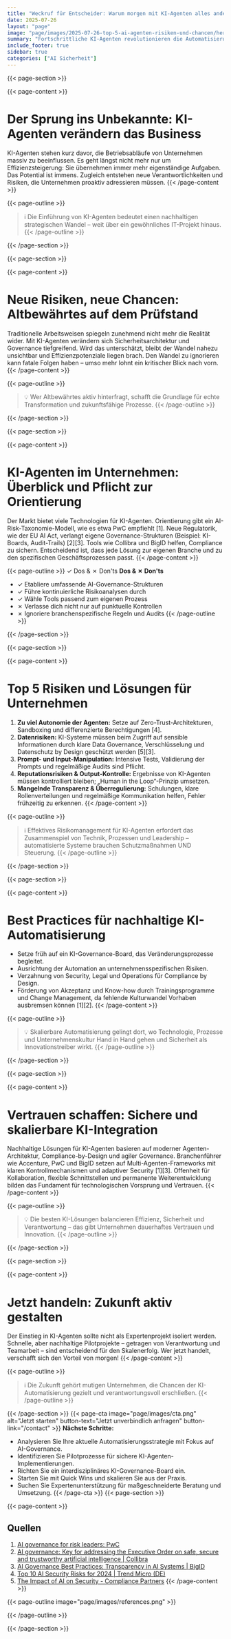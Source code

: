 ```yaml
---
title: "Weckruf für Entscheider: Warum morgen mit KI-Agenten alles anders ist"
date: 2025-07-26
layout: "page"
image: "page/images/2025-07-26-top-5-ai-agenten-risiken-und-chancen/hero.jpg"
summary: "Fortschrittliche KI-Agenten revolutionieren die Automatisierung von Unternehmensprozessen – doch nur eine strategisch gesteuerte Integration bringt echte Wettbewerbsvorteile. In diesem Whitepaper werden zentrale Risiken, Chancen und praxisnahe Wege aufgezeigt, wie Safety, Governance und skalierbare Automatisierung miteinander wirken."
include_footer: true
sidebar: true
categories: ["AI Sicherheit"]
---
```


{{< page-section >}}

{{< page-content >}}
# Der Sprung ins Unbekannte: KI-Agenten verändern das Business

KI-Agenten stehen kurz davor, die Betriebsabläufe von Unternehmen massiv zu beeinflussen. Es geht längst nicht mehr nur um Effizienzsteigerung: Sie übernehmen immer mehr eigenständige Aufgaben. Das Potential ist immens. Zugleich entstehen neue Verantwortlichkeiten und Risiken, die Unternehmen proaktiv adressieren müssen.
{{< /page-content >}}

{{< page-outline >}}
> ℹ️ Die Einführung von KI-Agenten bedeutet einen nachhaltigen strategischen Wandel – weit über ein gewöhnliches IT-Projekt hinaus.
{{< /page-outline >}}

{{< /page-section >}}

{{< page-section >}}

{{< page-content >}}
# Neue Risiken, neue Chancen: Altbewährtes auf dem Prüfstand

Traditionelle Arbeitsweisen spiegeln zunehmend nicht mehr die Realität wider. Mit KI-Agenten verändern sich Sicherheitsarchitektur und Governance tiefgreifend. Wird das unterschätzt, bleibt der Wandel nahezu unsichtbar und Effizienzpotenziale liegen brach. Den Wandel zu ignorieren kann fatale Folgen haben – umso mehr lohnt ein kritischer Blick nach vorn.
{{< /page-content >}}

{{< page-outline >}}
> 💡 Wer Altbewährtes aktiv hinterfragt, schafft die Grundlage für echte Transformation und zukunftsfähige Prozesse.
{{< /page-outline >}}

{{< /page-section >}}

{{< page-section >}}

{{< page-content >}}
# KI-Agenten im Unternehmen: Überblick und Pflicht zur Orientierung

Der Markt bietet viele Technologien für KI-Agenten. Orientierung gibt ein AI-Risk-Taxonomie-Modell, wie es etwa PwC empfiehlt [1]. Neue Regulatorik, wie der EU AI Act, verlangt eigene Governance-Strukturen (Beispiel: KI-Boards, Audit-Trails) [2][3]. Tools wie Collibra und BigID helfen, Compliance zu sichern. Entscheidend ist, dass jede Lösung zur eigenen Branche und zu den spezifischen Geschäftsprozessen passt.
{{< /page-content >}}

{{< page-outline >}}
✓ Dos & ✗ Don'ts
**Dos & ✗ Don'ts**
- ✓ Etabliere umfassende AI-Governance-Strukturen
- ✓ Führe kontinuierliche Risikoanalysen durch
- ✓ Wähle Tools passend zum eigenen Prozess
- ✗ Verlasse dich nicht nur auf punktuelle Kontrollen
- ✗ Ignoriere branchenspezifische Regeln und Audits
{{< /page-outline >}}

{{< /page-section >}}

{{< page-section >}}

{{< page-content >}}
# Top 5 Risiken und Lösungen für Unternehmen

1. **Zu viel Autonomie der Agenten:** Setze auf Zero-Trust-Architekturen, Sandboxing und differenzierte Berechtigungen [4].
2. **Datenrisiken:** KI-Systeme müssen beim Zugriff auf sensible Informationen durch klare Data Governance, Verschlüsselung und Datenschutz by Design geschützt werden [5][3].
3. **Prompt- und Input-Manipulation:** Intensive Tests, Validierung der Prompts und regelmäßige Audits sind Pflicht.
4. **Reputationsrisiken & Output-Kontrolle:** Ergebnisse von KI-Agenten müssen kontrolliert bleiben; „Human in the Loop“-Prinzip umsetzen.
5. **Mangelnde Transparenz & Überregulierung:** Schulungen, klare Rollenverteilungen und regelmäßige Kommunikation helfen, Fehler frühzeitig zu erkennen.
{{< /page-content >}}

{{< page-outline >}}
> ℹ️ Effektives Risikomanagement für KI-Agenten erfordert das Zusammenspiel von Technik, Prozessen und Leadership – automatisierte Systeme brauchen Schutzmaßnahmen UND Steuerung.
{{< /page-outline >}}

{{< /page-section >}}

{{< page-section >}}

{{< page-content >}}
# Best Practices für nachhaltige KI-Automatisierung

- Setze früh auf ein KI-Governance-Board, das Veränderungsprozesse begleitet.
- Ausrichtung der Automation an unternehmensspezifischen Risiken.
- Verzahnung von Security, Legal und Operations für Compliance by Design.
- Förderung von Akzeptanz und Know-how durch Trainingsprogramme und Change Management, da fehlende Kulturwandel Vorhaben ausbremsen können [1][2].
{{< /page-content >}}

{{< page-outline >}}
> 💡 Skalierbare Automatisierung gelingt dort, wo Technologie, Prozesse und Unternehmenskultur Hand in Hand gehen und Sicherheit als Innovationstreiber wirkt.
{{< /page-outline >}}

{{< /page-section >}}

{{< page-section >}}

{{< page-content >}}
# Vertrauen schaffen: Sichere und skalierbare KI-Integration

Nachhaltige Lösungen für KI-Agenten basieren auf moderner Agenten-Architektur, Compliance-by-Design und agiler Governance. Branchenführer wie Accenture, PwC und BigID setzen auf Multi-Agenten-Frameworks mit klaren Kontrollmechanismen und adaptiver Security [1][3]. Offenheit für Kollaboration, flexible Schnittstellen und permanente Weiterentwicklung bilden das Fundament für technologischen Vorsprung und Vertrauen.
{{< /page-content >}}

{{< page-outline >}}
> 💡 Die besten KI-Lösungen balancieren Effizienz, Sicherheit und Verantwortung – das gibt Unternehmen dauerhaftes Vertrauen und Innovation.
{{< /page-outline >}}

{{< /page-section >}}

{{< page-section >}}

{{< page-content >}}
# Jetzt handeln: Zukunft aktiv gestalten

Der Einstieg in KI-Agenten sollte nicht als Expertenprojekt isoliert werden. Schnelle, aber nachhaltige Pilotprojekte – getragen von Verantwortung und Teamarbeit – sind entscheidend für den Skalenerfolg. Wer jetzt handelt, verschafft sich den Vorteil von morgen!
{{< /page-content >}}

{{< page-outline >}}
> ℹ️ Die Zukunft gehört mutigen Unternehmen, die Chancen der KI-Automatisierung gezielt und verantwortungsvoll erschließen.
{{< /page-outline >}}

{{< /page-section >}}
{{< page-cta image="page/images/cta.png" alt="Jetzt starten" button-text="Jetzt unverbindlich anfragen" button-link="/contact" >}}
**Nächste Schritte:**
- Analysieren Sie Ihre aktuelle Automatisierungsstrategie mit Fokus auf AI-Governance.
- Identifizieren Sie Pilotprozesse für sichere KI-Agenten-Implementierungen.
- Richten Sie ein interdisziplinäres KI-Governance-Board ein.
- Starten Sie mit Quick Wins und skalieren Sie aus der Praxis.
- Suchen Sie Expertenunterstützung für maßgeschneiderte Beratung und Umsetzung.
{{< /page-cta >}}
{{< page-section >}}

{{< page-content >}}
## Quellen

1. [AI governance for risk leaders: PwC](https://www.pwc.com/us/en/tech-effect/ai-analytics/ai-governance-for-risk-leaders.html)  
2. [AI governance: Key for addressing the Executive Order on safe, secure and trustworthy artificial intelligence | Collibra](https://www.collibra.com/us/en/blog/ai-governance-key-for-addressing-the-executive-order-on-safe-secure-and-trustworthy-artificial-intelligence)  
3. [AI Governance Best Practices: Transparency in AI Systems | BigID](https://bigid.com/blog/what-is-ai-governance/)  
4. [Top 10 AI Security Risks for 2024 | Trend Micro (DE)](http://www.trendmicro.com/de_de/research/24/g/top-ai-security-risks.html)  
5. [The Impact of AI on Security - Compliance Partners](https://www.compliancepartners.com/de/the-impact-of-ai-on-security/)
{{< /page-content >}}

{{< page-outline image="page/images/references.png" >}}

{{< /page-outline >}}

{{< /page-section >}}